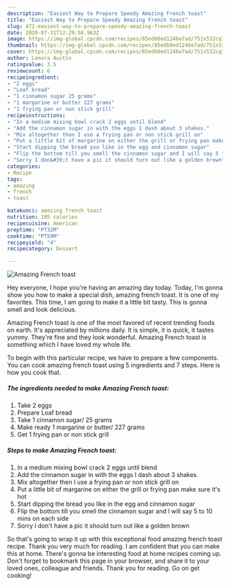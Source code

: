 ```yaml
---
description: "Easiest Way to Prepare Speedy Amazing French toast"
title: "Easiest Way to Prepare Speedy Amazing French toast"
slug: 472-easiest-way-to-prepare-speedy-amazing-french-toast
date: 2020-07-31T12:29:58.963Z
image: https://img-global.cpcdn.com/recipes/85edb0ed1246e7ad/751x532cq70/amazing-french-toast-recipe-main-photo.jpg
thumbnail: https://img-global.cpcdn.com/recipes/85edb0ed1246e7ad/751x532cq70/amazing-french-toast-recipe-main-photo.jpg
cover: https://img-global.cpcdn.com/recipes/85edb0ed1246e7ad/751x532cq70/amazing-french-toast-recipe-main-photo.jpg
author: Lenora Austin
ratingvalue: 3.5
reviewcount: 6
recipeingredient:
- "2 eggs"
- "Loaf bread"
- "1 cinnamon sugar 25 grams"
- "1 margarine or butter 227 grams"
- "1 frying pan or non stick grill"
recipeinstructions:
- "In a medium mixing bowl crack 2 eggs until blend"
- "Add the cinnamon sugar in with the eggs I dash about 3 shakes."
- "Mix altogether then I use a frying pan or non stick grill on"
- "Put a little bit of margarine on either the grill or frying pan make sure it&#39;s hot"
- "Start dipping the bread you like in the egg and cinnamon sugar"
- "Flip the bottom till you smell the cinnamon sugar and I will say 5 to 10 mins on each side"
- "Sorry I don&#39;t have a pic it should turn out like a golden brown"
categories:
- Recipe
tags:
- amazing
- french
- toast

katakunci: amazing french toast 
nutrition: 195 calories
recipecuisine: American
preptime: "PT32M"
cooktime: "PT59M"
recipeyield: "4"
recipecategory: Dessert

---
```



![Amazing French toast](https://img-global.cpcdn.com/recipes/85edb0ed1246e7ad/751x532cq70/amazing-french-toast-recipe-main-photo.jpg)

Hey everyone, I hope you're having an amazing day today. Today, I'm gonna show you how to make a special dish, amazing french toast. It is one of my favorites. This time, I am going to make it a little bit tasty. This is gonna smell and look delicious.



Amazing French toast is one of the most favored of recent trending foods on earth. It's appreciated by millions daily. It is simple, it is quick, it tastes yummy. They're fine and they look wonderful. Amazing French toast is something which I have loved my whole life.


To begin with this particular recipe, we have to prepare a few components. You can cook amazing french toast using 5 ingredients and 7 steps. Here is how you cook that.

<!--inarticleads1-->

##### The ingredients needed to make Amazing French toast:

1. Take 2 eggs
1. Prepare Loaf bread
1. Take 1 cinnamon sugar/ 25 grams
1. Make ready 1 margarine or butter/ 227 grams
1. Get 1 frying pan or non stick grill




<!--inarticleads2-->

##### Steps to make Amazing French toast:

1. In a medium mixing bowl crack 2 eggs until blend
1. Add the cinnamon sugar in with the eggs I dash about 3 shakes.
1. Mix altogether then I use a frying pan or non stick grill on
1. Put a little bit of margarine on either the grill or frying pan make sure it&#39;s hot
1. Start dipping the bread you like in the egg and cinnamon sugar
1. Flip the bottom till you smell the cinnamon sugar and I will say 5 to 10 mins on each side
1. Sorry I don&#39;t have a pic it should turn out like a golden brown




So that's going to wrap it up with this exceptional food amazing french toast recipe. Thank you very much for reading. I am confident that you can make this at home. There's gonna be interesting food at home recipes coming up. Don't forget to bookmark this page in your browser, and share it to your loved ones, colleague and friends. Thank you for reading. Go on get cooking!
